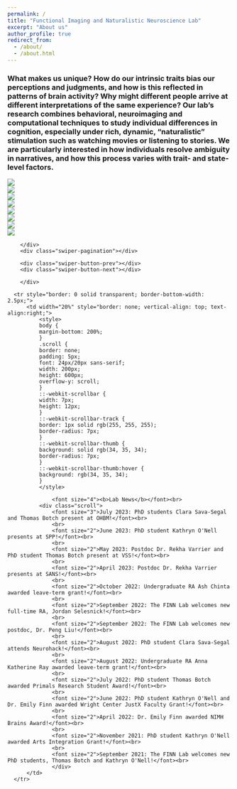 ```yaml
---
permalink: /
title: "Functional Imaging and Naturalistic Neuroscience Lab"
excerpt: "About us"
author_profile: true
redirect_from: 
  - /about/
  - /about.html
---
```


<html>
<head>
    <link rel = "stylesheet" href="https://thefinnlab.github.io/files/image carousel.css">
    <link rel = "stylesheet" href="https://cdn.jsdelivr.net/npm/swiper@10/swiper-bundle.min.css">
</head>

<body>
<div class = "container">
    <div class="swiper">
     <h3 class="first-txt">
                    What makes us unique? How do our intrinsic traits bias our perceptions and judgments, and how is this reflected in patterns of brain activity? Why might different people arrive at different interpretations of the same experience? Our lab’s research combines behavioral, neuroimaging and computational techniques to study individual differences in cognition, especially under rich, dynamic, “naturalistic” stimulation such as watching movies or listening to stories. We are particularly interested in how individuals resolve ambiguity in narratives, and how this process varies with trait- and state-level factors.
                </h3>
        <div class="swiper-wrapper">
            <!-- Slides -->
            <div class="swiper-slide"><img src="https://thefinnlab.github.io/images/img-1.jpg"></div>
            <div class="swiper-slide"><img src="https://thefinnlab.github.io/images/img-4.jpg"></div>
            <div class="swiper-slide"><img src="https://thefinnlab.github.io/images/img-5.jpeg"></div>
            <div class="swiper-slide"><img src="https://thefinnlab.github.io/images/img-2.jpg"></div>
            <div class="swiper-slide"><img src="https://thefinnlab.github.io/images/img-3.jpg"></div>
            <div class="swiper-slide"><img src="https://thefinnlab.github.io/images/img-6.HEIC"></div>
            <div class="swiper-slide"><img src="https://thefinnlab.github.io/images/img-7.JPG"></div>
            <div class="swiper-slide"><img src="https://thefinnlab.github.io/images/img-8.jpg"></div>
             
        </div>
        <div class="swiper-pagination"></div>
          
        <div class="swiper-button-prev"></div>
        <div class="swiper-button-next"></div>
          
        </div>
</div>

<script src="https://cdn.jsdelivr.net/npm/swiper@10/swiper-bundle.min.js"></script>
<script>
    const swiper = new Swiper('.swiper', {
    slidesPerView: 1,
    autoplay: {
        delay: 7500,
        disableOnInteraction: false,
    },
    loop: true,

  pagination: {
    el: '.swiper-pagination',
    clickable: true,
  },

  navigation: {
    nextEl: '.swiper-button-next',
    prevEl: '.swiper-button-prev',
  },

});
</script>

      <tr style="border: 0 solid transparent; border-bottom-width: 2.5px;">
          <td width="20%" style="border: none; vertical-align: top; text-align:right;">
              <style>
              body {
              margin-bottom: 200%;
              }
              .scroll {
              border: none;
              padding: 5px;
              font: 24px/20px sans-serif;
              width: 200px;
              height: 600px;
              overflow-y: scroll;
              }
              ::-webkit-scrollbar {
              width: 7px;
              height: 12px;
              }
              ::-webkit-scrollbar-track {
              border: 1px solid rgb(255, 255, 255);
              border-radius: 7px;
              }
              ::-webkit-scrollbar-thumb {
              background: solid rgb(34, 35, 34);
              border-radius: 7px;
              }
              ::-webkit-scrollbar-thumb:hover {
              background: rgb(34, 35, 34);
              }
              </style>

                  <font size="4"><b>Lab News</b></font><br>
              <div class="scroll">
                  <font size="3">July 2023: PhD students Clara Sava-Segal and Thomas Botch present at OHBM!</font><br>
                  <br>
                  <font size="2">June 2023: PhD student Kathryn O'Nell presents at SPP!</font><br>
                  <br>
                  <font size="2">May 2023: Postdoc Dr. Rekha Varrier and PhD student Thomas Botch present at VSS!</font><br>
                  <br>
                  <font size="2">April 2023: Postdoc Dr. Rekha Varrier presents at SANS!</font><br>
                  <br>
                  <font size="2">October 2022: Undergraduate RA Ash Chinta awarded leave-term grant!</font><br>
                  <br>
                  <font size="2">September 2022: The FINN Lab welcomes new full-time RA, Jordan Selesnick!</font><br>
                  <br>
                  <font size="2">September 2022: The FINN Lab welcomes new postdoc, Dr. Peng Liu!</font><br>
                  <br>
                  <font size="2">August 2022: PhD student Clara Sava-Segal attends Neurohack!</font><br>
                  <br>
                  <font size="2">August 2022: Undergraduate RA Anna Katherine Ray awarded leave-term grant!</font><br>
                  <br>
                  <font size="2">July 2022: PhD student Thomas Botch awarded Primals Research Student Award!</font><br>
                  <br>
                  <font size="2">June 2022: PhD student Kathryn O'Nell and Dr. Emily Finn awarded Wright Center JustX Faculty Grant!</font><br>
                  <br>
                  <font size="2">April 2022: Dr. Emily Finn awarded NIMH Brains Award!</font><br>
                  <br>
                  <font size="2">November 2021: PhD student Kathryn O'Nell awarded Arts Integration Grant!</font><br>
                  <br>
                  <font size="2">September 2021: The FINN Lab welcomes new PhD students, Thomas Botch and Kathryn O'Nell!</font><br>
                  </div>
          </td>
      </tr>

